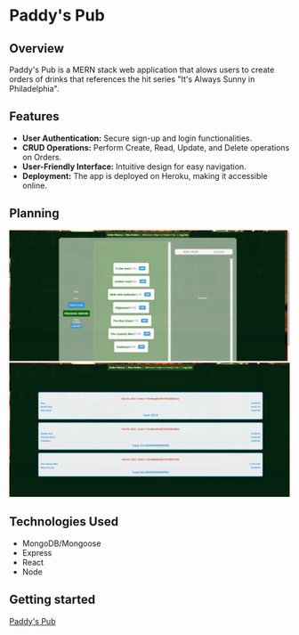 # Paddy's Pub
## Overview
Paddy's Pub is a MERN stack web application that alows users to create orders of drinks that references the hit series "It's Always Sunny in Philadelphia".
## Features
- **User Authentication:** Secure sign-up and login functionalities.
- **CRUD Operations:** Perform Create, Read, Update, and Delete operations on Orders.
- **User-Friendly Interface:** Intuitive design for easy navigation.
- **Deployment:** The app is deployed on Heroku, making it accessible online.
## Planning
![Order page](Photo/order.png)
![Order History](Photo/order-detail.png)
## Technologies Used
- MongoDB/Mongoose
- Express
- React
- Node
## Getting started
[Paddy's Pub]()